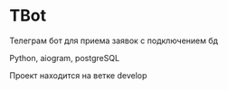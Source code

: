 # TBot

Телеграм бот для приема заявок с подключением бд

Python, aiogram, postgreSQL

Проект находится на ветке develop
